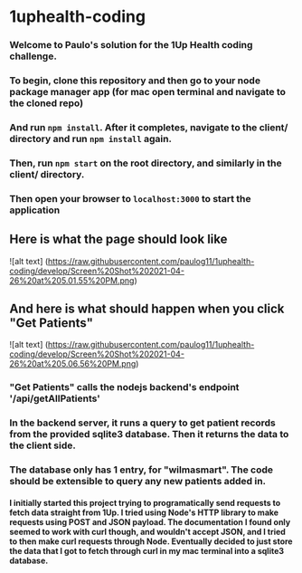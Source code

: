 # 1uphealth-coding
### Welcome to Paulo's solution for the 1Up Health coding challenge.
### To begin, clone this repository and then go to your node package manager app (for mac open terminal and navigate to the cloned repo)
### And run `npm install`. After it completes, navigate to the client/ directory and run `npm install` again. 
### Then, run `npm start` on the root directory, and similarly in the client/ directory. 
### Then open your browser to `localhost:3000` to start the application

## Here is what the page should look like
![alt text] (https://raw.githubusercontent.com/paulog11/1uphealth-coding/develop/Screen%20Shot%202021-04-26%20at%205.01.55%20PM.png)
## And here is what should happen when you click "Get Patients"
![alt text] (https://raw.githubusercontent.com/paulog11/1uphealth-coding/develop/Screen%20Shot%202021-04-26%20at%205.06.56%20PM.png)

### "Get Patients" calls the nodejs backend's endpoint '/api/getAllPatients'
### In the backend server, it runs a query to get patient records from the provided sqlite3 database. Then it returns the data to the client side.
### The database only has 1 entry, for "wilmasmart". The code should be extensible to query any new patients added in. 

#### I initially started this project trying to programatically send requests to fetch data straight from 1Up. I tried using Node's HTTP library to make requests using POST and JSON payload. The documentation I found only seemed to work with curl though, and wouldn't accept JSON, and I tried to then make curl requests through Node. Eventually decided to just store the data that I got to fetch through curl in my mac terminal into a sqlite3 database. 
